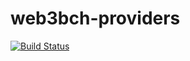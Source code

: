 # web3bch-providers
[![Build Status](https://travis-ci.org/web3bch/providers.svg?branch=master)](https://travis-ci.org/web3bch/providers)